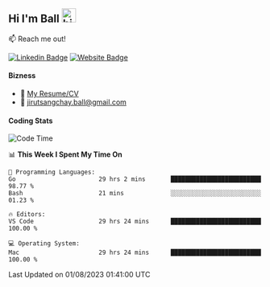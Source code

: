 ## Hi I'm Ball <img src="https://user-images.githubusercontent.com/1303154/88677602-1635ba80-d120-11ea-84d8-d263ba5fc3c0.gif" width="28px" height="28px" alt="hi">
 
:mailbox: Reach me out!

[![Linkedin Badge](https://img.shields.io/badge/-Jirut-0e76a8?style=flat&labelColor=0e76a8&logo=linkedin&logoColor=white)](https://www.linkedin.com/in/jirut-sangchay-338370251)
[![Website Badge](https://img.shields.io/badge/Website-184aa8?logo=website&logoColor=)](https://resume-jirut.web.app)

<!-- TODO: Add last video link -->
#### Bizness
- :paperclip: [My Resume/CV](https://github.com/Jirut01/Jirut01/blob/main/resume_jirut.pdf)
- :email: jirutsangchay.ball@gmail.com

#### Coding Stats

<!--START_SECTION:waka-->
![Code Time](http://img.shields.io/badge/Code%20Time-124%20hrs%209%20mins-blue)

📊 **This Week I Spent My Time On** 

```text
💬 Programming Languages: 
Go                       29 hrs 2 mins       █████████████████████████   98.77 % 
Bash                     21 mins             ░░░░░░░░░░░░░░░░░░░░░░░░░   01.23 % 

🔥 Editors: 
VS Code                  29 hrs 24 mins      █████████████████████████   100.00 % 

💻 Operating System: 
Mac                      29 hrs 24 mins      █████████████████████████   100.00 % 
```


 Last Updated on 01/08/2023 01:41:00 UTC
<!--END_SECTION:waka-->
